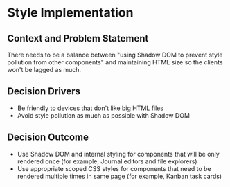 # Style Implementation

## Context and Problem Statement
There needs to be a balance between "using Shadow DOM to prevent style pollution from other components" and maintaining HTML size so the clients won't be lagged as much.

## Decision Drivers
* Be friendly to devices that don't like big HTML files
* Avoid style pollution as much as possible with Shadow DOM

## Decision Outcome
* Use Shadow DOM and internal styling for components that will be only rendered once (for example, Journal editors and file explorers)
* Use appropriate scoped CSS styles for components that need to be rendered multiple times in same page (for example, Kanban task cards)